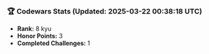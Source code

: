 ### 🏆 Codewars Stats (Updated: 2025-03-22 00:38:18 UTC)

- **Rank:** 8 kyu
- **Honor Points:** 3
- **Completed Challenges:** 1
